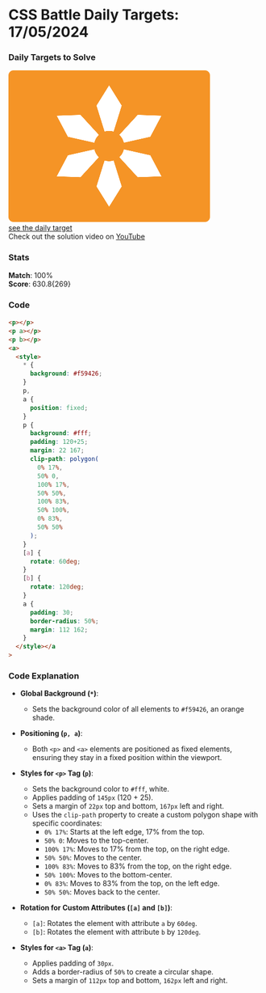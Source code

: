 # CSS Battle Daily Targets: 17/05/2024

### Daily Targets to Solve

![picture of daily target](./images/17.png)  
[see the daily target](https://cssbattle.dev/play/g1q8n7Mpa93WGLBVgTV7)  
Check out the solution video on [YouTube](https://www.youtube.com/watch?v=nVMnPYBBUcI)

### Stats

**Match**: 100%  
**Score**: 630.8{269}

### Code

```html
<p></p>
<p a></p>
<p b></p>
<a>
  <style>
    * {
      background: #f59426;
    }
    p,
    a {
      position: fixed;
    }
    p {
      background: #fff;
      padding: 120+25;
      margin: 22 167;
      clip-path: polygon(
        0% 17%,
        50% 0,
        100% 17%,
        50% 50%,
        100% 83%,
        50% 100%,
        0% 83%,
        50% 50%
      );
    }
    [a] {
      rotate: 60deg;
    }
    [b] {
      rotate: 120deg;
    }
    a {
      padding: 30;
      border-radius: 50%;
      margin: 112 162;
    }
  </style></a
>
```

### Code Explanation

- **Global Background (`*`)**:
  - Sets the background color of all elements to `#f59426`, an orange shade.

- **Positioning (`p, a`)**:
  - Both `<p>` and `<a>` elements are positioned as fixed elements, ensuring they stay in a fixed position within the viewport.

- **Styles for `<p>` Tag (`p`)**:
  - Sets the background color to `#fff`, white.
  - Applies padding of `145px` (120 + 25).
  - Sets a margin of `22px` top and bottom, `167px` left and right.
  - Uses the `clip-path` property to create a custom polygon shape with specific coordinates:
    - `0% 17%`: Starts at the left edge, 17% from the top.
    - `50% 0`: Moves to the top-center.
    - `100% 17%`: Moves to 17% from the top, on the right edge.
    - `50% 50%`: Moves to the center.
    - `100% 83%`: Moves to 83% from the top, on the right edge.
    - `50% 100%`: Moves to the bottom-center.
    - `0% 83%`: Moves to 83% from the top, on the left edge.
    - `50% 50%`: Moves back to the center.

- **Rotation for Custom Attributes (`[a]` and `[b]`)**:
  - `[a]`: Rotates the element with attribute `a` by `60deg`.
  - `[b]`: Rotates the element with attribute `b` by `120deg`.

- **Styles for `<a>` Tag (`a`)**:
  - Applies padding of `30px`.
  - Adds a border-radius of `50%` to create a circular shape.
  - Sets a margin of `112px` top and bottom, `162px` left and right.